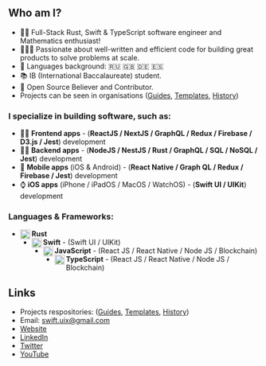 ## Who am I?
- 👨‍💻 Full-Stack Rust, Swift & TypeScript software engineer and Mathematics enthusiast!
- 👷🏻‍♂️ Passionate about well-written and efficient code for building great products to solve problems at scale.
- 📖 Languages background: 🇷🇺 🇬🇧 🇩🇪 🇪🇸 
- 📚 IB (International Baccalaureate) student.
- 🌱 Open Source Believer and Contributor.
- Projects can be seen in organisations ([Guides](https://github.com/artem711-guides), [Templates](https://github.com/artem711-templates), [History](https://github.com/artem711-history))

### I specialize in building software, such as:
-  👨‍💻  **Frontend apps** - (**ReactJS / NextJS / GraphQL / Redux / Firebase / D3.js / Jest**) development
- 👨‍🔬  **Backend apps** - (**NodeJS / NestJS / Rust / GraphQL / SQL / NoSQL / Jest**) development
- 📱 **Mobile apps** (iOS & Android) - (**React Native / Graph QL / Redux / Firebase / Jest**) development
- ⌚ **iOS apps** (iPhone / iPadOS / MacOS / WatchOS) - (**Swift UI / UIKit**) development

### Languages & Frameworks:
- **Rust** <img align="left" alt="javascript" width="20px" src="https://cdn.jsdelivr.net/npm/simple-icons@3.13.0/icons/rust.svg"/>
- **Swift** <img align="left" alt="javascript" width="20px" src="https://cdn.jsdelivr.net/npm/simple-icons@3.13.0/icons/swift.svg"/> - (Swift UI / UIKit)
- **JavaScript** <img align="left" alt="javascript" width="20px" src="https://cdn.jsdelivr.net/npm/simple-icons@v3/icons/javascript.svg"/> - (React JS / React Native / Node JS / Blockchain)
- **TypeScript** <img align="left" alt="javascript" width="20px" src="https://cdn.jsdelivr.net/npm/simple-icons@v3/icons/typescript.svg"/> - (React JS / React Native / Node JS / Blockchain)

## Links
- Projects respositories: ([Guides](https://github.com/artem711-guides), [Templates](https://github.com/artem711-templates), [History](https://github.com/artem711-history))
- Email: swift.uix@gmail.com
- [Website](https://myportfolio-dev.web.app/)
- [LinkedIn](https://www.linkedin.com/in/artem77/)
- [Twitter](https://twitter.com/Artem66063023)
- [YouTube](https://www.youtube.com/channel/UC2Q2qLKUSXfPS_mxrtqvixA)
